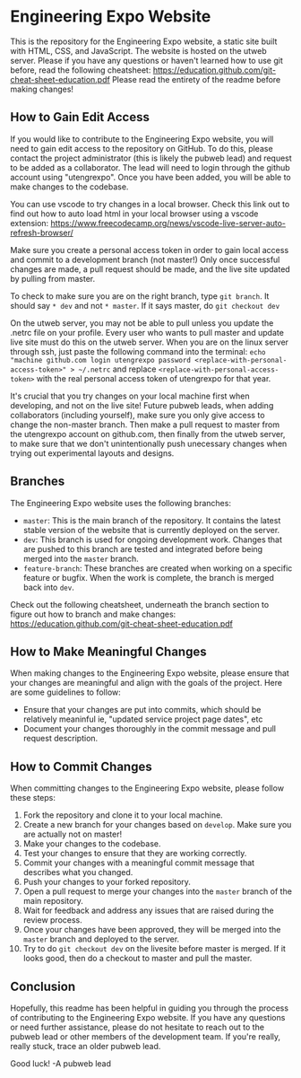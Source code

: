 # Engineering Expo Website

This is the repository for the Engineering Expo website, a static site built with HTML, CSS, and JavaScript. The website is hosted on the utweb server.
Please if you have any questions or haven't learned how to use git before, read the following cheatsheet: https://education.github.com/git-cheat-sheet-education.pdf
Please read the entirety of the readme before making changes! 

## How to Gain Edit Access

If you would like to contribute to the Engineering Expo website, you will need to gain edit access to the repository on GitHub. To do this, please contact the project administrator (this is likely the pubweb lead) and request to be added as a collaborator. The lead will need to login through the github account using "utengrexpo". Once you have been added, you will be able to make changes to the codebase.

You can use vscode to try changes in a local browser. Check this link out to find out how to auto load html in your local browser using a vscode extension: https://www.freecodecamp.org/news/vscode-live-server-auto-refresh-browser/

Make sure you create a personal access token in order to gain local access and commit to a development branch (not master!) Only once successful changes are made, a pull request should be made, and the live site updated by pulling from master.

To check to make sure you are on the right branch, type `git branch`. It should say `* dev` and not `* master`. If it says master, do `git checkout dev`

On the utweb server, you may not be able to pull unless you update the .netrc file on your profile. Every user who wants to pull master and update live site must do this on the utweb server. When you are on the linux server through ssh, just paste the following command into the terminal: 
`echo "machine github.com login utengrexpo password <replace-with-personal-access-token>" > ~/.netrc`
and replace `<replace-with-personal-access-token>` with the real personal access token of utengrexpo for that year.

It's crucial that you try changes on your local machine first when developing, and not on the live site! Future pubweb leads, when adding collaborators (including yourself), make sure you only give access to change the non-master branch. Then make a pull request to master from the utengrexpo account on github.com, then finally from the utweb server, to make sure that we don't unintentionally push unecessary changes when trying out experimental layouts and designs. 

## Branches

The Engineering Expo website uses the following branches:

- `master`: This is the main branch of the repository. It contains the latest stable version of the website that is currently deployed on the server.
- `dev`: This branch is used for ongoing development work. Changes that are pushed to this branch are tested and integrated before being merged into the `master` branch.
- `feature-branch`: These branches are created when working on a specific feature or bugfix. When the work is complete, the branch is merged back into `dev`.

Check out the following cheatsheet, underneath the branch section to figure out how to branch and make changes: https://education.github.com/git-cheat-sheet-education.pdf

## How to Make Meaningful Changes

When making changes to the Engineering Expo website, please ensure that your changes are meaningful and align with the goals of the project. Here are some guidelines to follow:

- Ensure that your changes are put into commits, which should be relatively meaninful ie, "updated service project page dates", etc
- Document your changes thoroughly in the commit message and pull request description.

## How to Commit Changes

When committing changes to the Engineering Expo website, please follow these steps:

1. Fork the repository and clone it to your local machine.
2. Create a new branch for your changes based on `develop`. Make sure you are actually not on master!
3. Make your changes to the codebase.
4. Test your changes to ensure that they are working correctly.
5. Commit your changes with a meaningful commit message that describes what you changed.
6. Push your changes to your forked repository.
7. Open a pull request to merge your changes into the `master` branch of the main repository.
8. Wait for feedback and address any issues that are raised during the review process.
9. Once your changes have been approved, they will be merged into the `master` branch and deployed to the server.
10. Try to do `git checkout dev` on the livesite before master is merged. If it looks good, then do a checkout to master and pull the master.

## Conclusion

Hopefully, this readme has been helpful in guiding you through the process of contributing to the Engineering Expo website. If you have any questions or need further assistance, please do not hesitate to reach out to the pubweb lead or other members of the development team. If you're really, really stuck, trace an older pubweb lead. 

Good luck!
-A pubweb lead

